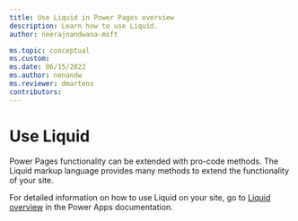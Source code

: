 ```yaml
---
title: Use Liquid in Power Pages overview
description: Learn how to use Liquid.
author: neerajnandwana-msft

ms.topic: conceptual
ms.custom: 
ms.date: 06/15/2022
ms.author: nenandw
ms.reviewer: dmartens
contributors:
---
```


# Use Liquid



Power Pages functionality can be extended with pro-code methods. The Liquid markup language provides many methods to extend the functionality of your site.

For detailed information on how to use Liquid on your site, go to [Liquid overview](/powerapps/maker/portals/liquid/liquid-overview) in the Power Apps documentation.

